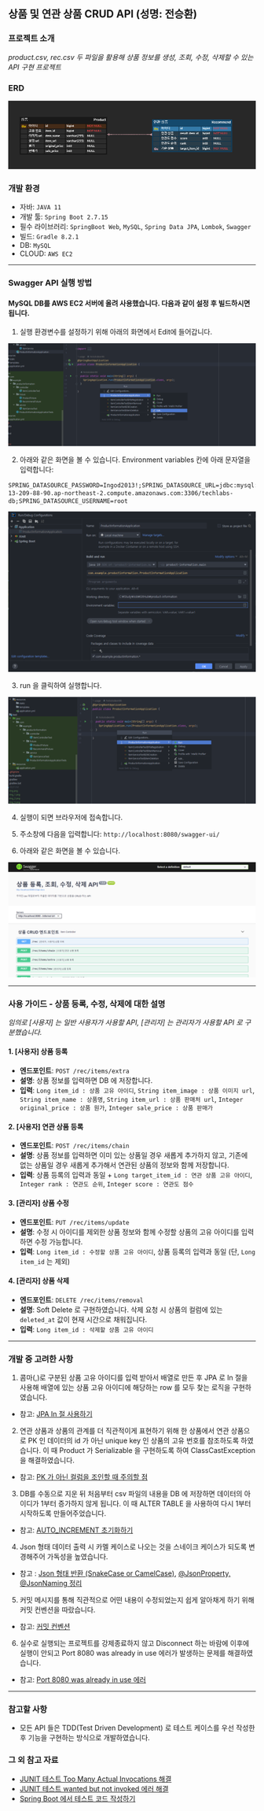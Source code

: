 ## 상품 및 연관 상품 CRUD API (성명: 전승환)

### 프로젝트 소개

_product.csv, rec.csv 두 파일을 활용해 상품 정보를 생성, 조회, 수정, 삭제할 수 있는 API 구현 프로젝트_

### ERD

![img.png](images/erd.png)

### 개발 환경

- 자바: ``JAVA 11``
- 개발 툴: ``Spring Boot 2.7.15``
- 필수 라이브러리: ``SpringBoot Web``, ``MySQL``, ``Spring Data JPA``, ``Lombok``, ``Swagger``
- 빌드: ``Gradle 8.2.1``
- DB: ``MySQL``
- CLOUD: ``AWS EC2``

<hr>

### Swagger API 실행 방법

#### MySQL DB를 AWS EC2 서버에 올려 사용했습니다. 다음과 같이 설정 후 빌드하시면 됩니다.
1. 실행 환경변수를 설정하기 위해 아래의 화면에서 Edit에 들어갑니다. 

![img_1.png](images/img_1.png)

2. 아래와 같은 화면을 볼 수 있습니다. Environment variables 칸에 아래 문자열을 입력합니다:
```
SPRING_DATASOURCE_PASSWORD=Ingod2013!;SPRING_DATASOURCE_URL=jdbc:mysql://ec2-13-209-88-90.ap-northeast-2.compute.amazonaws.com:3306/techlabs-db;SPRING_DATASOURCE_USERNAME=root
```
![img_3.png](images/img_3.png)

3. run 을 클릭하여 실행합니다.

![img_5.png](images/img_5.png)

4. 실행이 되면 브라우저에 접속합니다.

5. 주소창에 다음을 입력합니다:
``http://localhost:8080/swagger-ui/``

6. 아래와 같은 화면을 볼 수 있습니다. 

![img_6.png](images/img_6.png)

<hr>

### 사용 가이드 - 상품 등록, 수정, 삭제에 대한 설명

_임의로 [사용자] 는 일반 사용자가 사용할 API, [관리자] 는 관리자가 사용할 API 로 구분했습니다._

#### 1. [사용자] 상품 등록

- **엔드포인트**: ``POST /rec/items/extra``
- **설명**: 상품 정보를 입력하면 DB 에 저장합니다. 
- **입력**: ``Long item_id : 상품 고유 아이디``, ``String item_image : 상품 이미지 url``, ``String item_name : 상품명``, ``String item_url : 상품 판매처 url``, ``Integer original_price : 상품 원가``, ``Integer sale_price : 상품 판매가``


#### 2. [사용자] 연관 상품 등록

- **엔드포인트**: ``POST /rec/items/chain``
- **설명**: 상품 정보를 입력하면 이미 있는 상품일 경우 새롭게 추가하지 않고, 기존에 없는 상품일 경우 새롭게 추가해서 연관된 상품의 정보와 함께 저장합니다.
- **입력**: 상품 등록의 입력과 동일 + ``Long target_item_id : 연관 상품 고유 아이디``, ``Integer rank : 연관도 순위``, ``Integer score : 연관도 점수``

#### 3. [관리자] 상품 수정

- **엔드포인트**: ``PUT /rec/items/update``
- **설명**: 수정 시 아이디를 제외한 상품 정보와 함께 수정할 상품의 고유 아이디를 입력하면 수정 가능합니다.
- **입력**: ``Long item_id : 수정할 상품 고유 아이디``, 상품 등록의 입력과 동일 (단, ``Long item_id`` 는 제외)

#### 4. [관리자] 상품 삭제

- **엔드포인트**: ``DELETE /rec/items/removal``
- **설명**: Soft Delete 로 구현하였습니다. 삭제 요청 시 상품의 컬럼에 있는 ``deleted_at`` 값이 현재 시간으로 채워집니다. 
- **입력**: ``Long item_id : 삭제할 상품 고유 아이디``

<hr>

### 개발 중 고려한 사항

1. 콤마(,)로 구분된 상품 고유 아이디를 입력 받아서 배열로 만든 후 JPA 로 In 절을 사용해 배열에 있는 상품 고유 아이디에 해당하는 row 를 모두 찾는 로직을 구현하였습니다. 
- 참고: [JPA In 절 사용하기](https://way-be-developer.tistory.com/214)

2. 연관 상품과 상품의 관계를 더 직관적이게 표현하기 위해 한 상품에서 연관 상품으로 PK 인 데이터의 id 가 아닌 unique key 인 상품의 고유 번호를 참조하도록 하였습니다.
이 때 Product 가 Serializable 을 구현하도록 하여 ClassCastException 을 해결하였습니다. 
- 참고: [PK 가 아닌 컬럼을 조인할 때 주의할 점](https://hanke-r.tistory.com/136)

3. DB를 수동으로 지운 뒤 처음부터 csv 파일의 내용을 DB 에 저장하면 데이터의 아이디가 1부터 증가하지 않게 됩니다.
이 때 ALTER TABLE 을 사용하여 다시 1부터 시작하도록 만들어주었습니다.
- 참고: [AUTO_INCREMENT 초기화하기](https://m.blog.naver.com/dldudcks1779/222006115309)

4. Json 형태 데이터 출력 시 카멜 케이스로 나오는 것을 스네이크 케이스가 되도록 변경해주어 가독성을 높였습니다.
- 참고 : [Json 형태 반환 (SnakeCase or CamelCase)](https://velog.io/@ililil9482/spring-json-%ED%98%95%ED%83%9C-%EB%B0%98%ED%99%98-SnakeCase-or-CamelCase), [@JsonProperty, @JsonNaming 정리](https://dev-jwblog.tistory.com/120)

5. 커밋 메시지를 통해 직관적으로 어떤 내용이 수정되었는지 쉽게 알아채게 하기 위해 커밋 컨벤션을 따랐습니다.
- 참고: [커밋 컨벤션](https://velog.io/@archivvonjang/Git-Commit-Message-Convention)

6. 실수로 실행되는 프로젝트를 강제종료하지 않고 Disconnect 하는 바람에 이후에 실행이 안되고 Port 8080 was already in use 에러가 발생하는 문제를 해결하였습니다.
- 참고: [Port 8080 was already in use 에러](https://dundung.tistory.com/148)

<hr>

### 참고할 사항
- 모든 API 들은 TDD(Test Driven Development) 로 테스트 케이스를 우선 작성한 후 기능을 구현하는 방식으로 개발하였습니다.

### 그 외 참고 자료
- [JUNIT 테스트 Too Many Actual Invocations 해결](https://zi-c.tistory.com/47)
- [JUNIT 테스트 wanted but not invoked 에러 해결](https://velog.io/@dmdwns2/Wanted-but-not-invoked)
- [Spring Boot 에서 테스트 코드 작성하기](https://velog.io/@shawnhansh/SpringBoot%EC%97%90%EC%84%9C-%ED%85%8C%EC%8A%A4%ED%8A%B8%EC%BD%94%EB%93%9C-%EC%9E%91%EC%84%B1%ED%95%98%EA%B8%B0)
